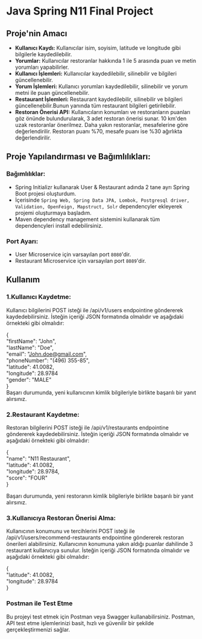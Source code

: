 #  Java Spring N11 Final Project

## Proje'nin Amacı

* **Kullanıcı Kaydı:** Kullanıcılar isim, soyisim, latitude ve longitude gibi bilgilerle kaydedilebilir.
* **Yorumlar:** Kullanıcılar restoranlar hakkında 1 ile 5 arasında puan ve metin yorumları yapabilirler.
* **Kullanıcı İşlemleri:** Kullanıcılar kaydedilebilir, silinebilir ve bilgileri güncellenebilir.
* **Yorum İşlemleri:** Kullanıcı yorumları kaydedilebilir, silinebilir ve yorum metni ile puan güncellenebilir.
* **Restaurant İşlemleri:** Restaurant kaydedilebilir, silinebilir ve bilgileri güncellenebilir.Bunun yanında tüm restaurant bilgileri getirilebilir.
* **Restoran Önerisi API:** Kullanıcıların konumları ve restoranların puanları göz önünde bulundurularak, 3 adet restoran önerisi sunar.
10 km'den uzak restoranlar önerilmez.
Daha yakın restoranlar, mesafelerine göre değerlendirilir. Restoran puanı %70, mesafe puanı ise %30 ağırlıkta değerlendirilir.


## Proje Yapılandırması ve Bağımlılıkları:

 ### Bağımlılıklar:
 * Spring Initializr kullanarak User & Restaurant adında 2  tane ayrı Spring Boot projesi oluşturdum.
 * İçerisinde ```Spring Web, Spring Data JPA, Lombok, Postgresql driver, Validation, OpenFeign, Mapstruct, Solr``` dependencyler ekleyerek projemi oluşturmaya başladım.
 * Maven dependency management sistemini kullanarak tüm dependencyleri install edebilirsiniz.

### Port Ayarı:
- User Microservice için varsayılan port `8080`'dir.
- Restaurant Microservice için varsayılan port `8089`'dir.

## Kullanım

### **1.Kullanıcı Kaydetme:**

Kullanıcı bilgilerini POST isteği ile /api/v1/users endpointine göndererek kaydedebilirsiniz. İsteğin içeriği JSON formatında olmalıdır ve aşağıdaki örnekteki gibi olmalıdır:

{ <br>
    "firstName": "John", <br>
    "lastName": "Doe", <br>
    "email": "John.doe@gmail.com",<br>
    "phoneNumber": "(496) 355-85",<br>
    "latitude": 41.0082, <br>
    "longitude": 28.9784 <br>
    "gender": "MALE"<br>
} <br>
Başarı durumunda, yeni kullanıcının kimlik bilgileriyle birlikte başarılı bir yanıt alırsınız.

### **2.Restaurant Kaydetme:**
Restoran bilgilerini POST isteği ile /api/v1/restaurants endpointine göndererek kaydedebilirsiniz. İsteğin içeriği JSON formatında olmalıdır ve aşağıdaki örnekteki gibi olmalıdır:

{<br>
    "name": "N11 Restaurant",<br>
    "latitude": 41.0082,<br>
    "longitude": 28.9784,<br>
    "score": "FOUR"<br>
}<br>

Başarı durumunda, yeni restoranın kimlik bilgileriyle birlikte başarılı bir yanıt alırsınız.

### **3.Kullanıcıya Restoran Önerisi Alma:**

Kullanıcının konumunu ve tercihlerini POST isteği ile /api/v1/users/recommend-restaurants endpointine göndererek restoran önerileri alabilirsiniz.
Kullanıcının konumuna yakın aldığı puanlar dahilinde 3 restaurant kullanıcıya sunulur. İsteğin içeriği JSON formatında olmalıdır ve aşağıdaki örnekteki gibi olmalıdır:

{<br>
    "latitude": 41.0082,<br>
    "longitude": 28.9784<br>
}<br>

### Postman ile Test Etme
Bu projeyi test etmek için Postman veya Swagger kullanabilirsiniz. Postman, API test etme işlemlerinizi basit, hızlı ve güvenilir bir şekilde gerçekleştirmenizi sağlar.

